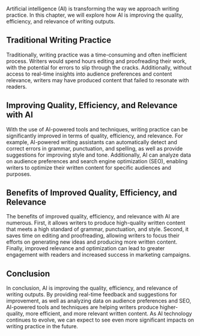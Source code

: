 
Artificial intelligence (AI) is transforming the way we approach writing practice. In this chapter, we will explore how AI is improving the quality, efficiency, and relevance of writing outputs.

Traditional Writing Practice
----------------------------

Traditionally, writing practice was a time-consuming and often inefficient process. Writers would spend hours editing and proofreading their work, with the potential for errors to slip through the cracks. Additionally, without access to real-time insights into audience preferences and content relevance, writers may have produced content that failed to resonate with readers.

Improving Quality, Efficiency, and Relevance with AI
----------------------------------------------------

With the use of AI-powered tools and techniques, writing practice can be significantly improved in terms of quality, efficiency, and relevance. For example, AI-powered writing assistants can automatically detect and correct errors in grammar, punctuation, and spelling, as well as provide suggestions for improving style and tone. Additionally, AI can analyze data on audience preferences and search engine optimization (SEO), enabling writers to optimize their written content for specific audiences and purposes.

Benefits of Improved Quality, Efficiency, and Relevance
-------------------------------------------------------

The benefits of improved quality, efficiency, and relevance with AI are numerous. First, it allows writers to produce high-quality written content that meets a high standard of grammar, punctuation, and style. Second, it saves time on editing and proofreading, allowing writers to focus their efforts on generating new ideas and producing more written content. Finally, improved relevance and optimization can lead to greater engagement with readers and increased success in marketing campaigns.

Conclusion
----------

In conclusion, AI is improving the quality, efficiency, and relevance of writing outputs. By providing real-time feedback and suggestions for improvement, as well as analyzing data on audience preferences and SEO, AI-powered tools and techniques are helping writers produce higher-quality, more efficient, and more relevant written content. As AI technology continues to evolve, we can expect to see even more significant impacts on writing practice in the future.
